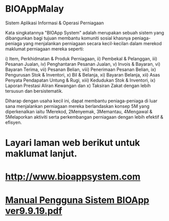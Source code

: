 # BIOAppMalay
Sistem Aplikasi Informasi &amp; Operasi  Perniagaan

Kata singkatannya "BIOApp System" adalah merupakan sebuah sistem yang dibangunkan bagi tujuan membantu komuniti sosial khasnya peniaga-peniaga yang menjalankan perniagaan secara kecil-kecilan dalam merekod maklumat perniagaan mereka seperti:

i) Item, Perkhidmatan & Produk Perniagaan, 
ii) Pembekal & Pelanggan, 
iii) Pesanan Jualan, 
iv) Penghantaran Pesanan Jualan, 
v)  Invois & Bayaran, 
vi) Bayaran Terima, 
vii) Pesanan Belian, 
viii) Penerimaan Pesanan Belian, 
ix) Pengurusan Stok & Inventori, 
x) Bil & Belanja, 
xi) Bayaran Belanja, 
xii) Asas Penyata Pendapatan Untung & Rugi,
xiii) Kedudukan Stok & Inventori,
ix) Laporan Prestasi Aliran Kewangan dan
x) Taksiran Zakat 
dengan lebih tersusun dan bersistematik.

Diharap dengan usaha kecil ini, dapat membantu peniaga-peniaga di luar sana menjalankan perniagaan mereka berlandaskan konsep 5M 
yang diperkenalkan iaitu 1Merekod, 2Menyemak, 3Memantau, 4Mengawal & 5Melaporkan aktiviti serta perkembangan perniagaan dengan lebih 
efektif & efisyen.

# Layari laman web berikut untuk maklumat lanjut.
# http://www.bioappsystem.com

# [Manual Pengguna Sistem BIOApp ver9.9.19.pdf](https://github.com/matzul/BIOAppMalay/files/3599435/Manual.Pengguna.Sistem.BIOApp.ver9.9.19.pdf)

